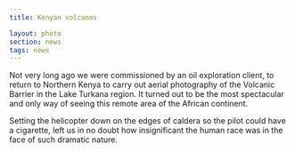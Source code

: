 ```yaml
--- 
title: Kenyan volcanos

layout: photo 
section: news
tags: news 
---  
```


Not very long ago we were commissioned by an oil exploration client, 
to return to Northern Kenya to carry out aerial photography of the 
Volcanic Barrier in the Lake Turkana region. It turned out to be the 
most spectacular and only way of seeing this remote area of the African 
continent. 

Setting the helicopter down on the edges of caldera so the pilot 
could have a cigarette, left us in no doubt how insignificant the 
human race was in the face of such dramatic nature.
